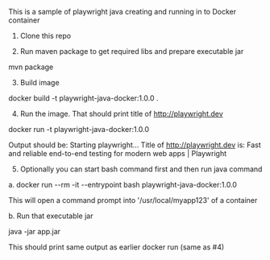 This is a sample of playwright java creating and running in to Docker container

1. Clone this repo

2. Run maven package to get required libs and prepare executable jar 

mvn package

3. Build image

docker build -t playwright-java-docker:1.0.0 .

4. Run the image. That should print title of http://playwright.dev

docker run -t playwright-java-docker:1.0.0

Output should be: 
Starting playwright...
Title of http://playwright.dev is: 
Fast and reliable end-to-end testing for modern web apps | Playwright

5. Optionally you can start bash command first and then run java command

a. 
docker run --rm -it --entrypoint bash playwright-java-docker:1.0.0

This will open a command prompt into '/usr/local/myapp123' of a container 

b. Run that executable jar

java -jar app.jar

This should print same output as earlier docker run (same as #4)
